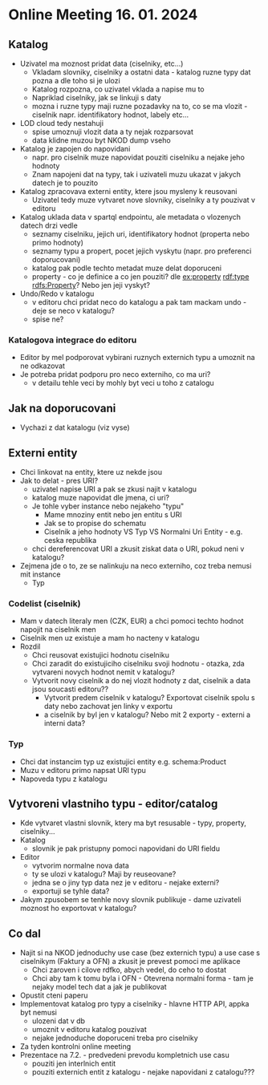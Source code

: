 # Online Meeting 16. 01. 2024

## Katalog

-   Uzivatel ma moznost pridat data (ciselniky, etc...)
    -   Vkladam slovniky, ciselniky a ostatni data - katalog ruzne typy dat pozna a dle toho si je ulozi
    -   Katalog rozpozna, co uzivatel vklada a napise mu to
    -   Napriklad ciselniky, jak se linkuji s daty
    -   mozna i ruzne typy maji ruzne pozadavky na to, co se ma vlozit - ciselnik napr. identifikatory hodnot, labely etc...
-   LOD cloud tedy nestahuji
    -   spise umoznuji vlozit data a ty nejak rozparsovat
    -   data klidne muzou byt NKOD dump vseho
-   Katalog je zapojen do napovidani
    -   napr. pro ciselnik muze napovidat pouziti ciselniku a nejake jeho hodnoty
    -   Znam napojeni dat na typy, tak i uzivateli muzu ukazat v jakych datech je to pouzito
-   Katalog zpracovava externi entity, ktere jsou mysleny k reusovani
    -   Uzivatel tedy muze vytvaret nove slovniky, ciselniky a ty pouzivat v editoru
-   Katalog uklada data v spartql endpointu, ale metadata o vlozenych datech drzi vedle
    -   seznamy ciselniku, jejich uri, identifikatory hodnot (properta nebo primo hodnoty)
    -   seznamy typu a propert, pocet jejich vyskytu (napr. pro preferenci doporucovani)
    -   katalog pak podle techto metadat muze delat doporuceni
    -   property - co je definice a co jen pouziti? dle <ex:property> <rdf:type> <rdfs:Property>? Nebo jen jeji vyskyt?
-   Undo/Redo v katalogu
    -   v editoru chci pridat neco do katalogu a pak tam mackam undo - deje se neco v katalogu?
    -   spise ne?

### Katalogova integrace do editoru

-   Editor by mel podporovat vybirani ruznych externich typu a umoznit na ne odkazovat
-   Je potreba pridat podporu pro neco externiho, co ma uri?
    -   v detailu tehle veci by mohly byt veci u toho z catalogu

## Jak na doporucovani

-   Vychazi z dat katalogu (viz vyse)

## Externi entity

-   Chci linkovat na entity, ktere uz nekde jsou
-   Jak to delat - pres URI?
    -   uzivatel napise URI a pak se zkusi najit v katalogu
    -   katalog muze napovidat dle jmena, ci uri?
    -   Je tohle vyber instance nebo nejakeho "typu"
        -   Mame mnoziny entit nebo jen entitu s URI
        -   Jak se to propise do schematu
        -   Ciselnik a jeho hodnoty VS Typ VS Normalni Uri Entity - e.g. ceska republika
    -   chci dereferencovat URI a zkusit ziskat data o URI, pokud neni v katalogu?
-   Zejmena jde o to, ze se nalinkuju na neco externiho, coz treba nemusi mit instance
    -   Typ

### Codelist (ciselnik)

-   Mam v datech literaly men (CZK, EUR) a chci pomoci techto hodnot napojit na ciselnik men
-   Ciselnik men uz existuje a mam ho nacteny v katalogu
-   Rozdil
    -   Chci reusovat existujici hodnotu ciselniku
    -   Chci zaradit do existujiciho ciselniku svoji hodnotu - otazka, zda vytvareni novych hodnot nemit v katalogu?
    -   Vytvorit novy ciselnik a do nej vlozit hodnoty z dat, ciselnik a data jsou soucasti editoru??
        -   Vytvorit predem ciselnik v katalogu? Exportovat ciselnik spolu s daty nebo zachovat jen linky v exportu
        -   a ciselnik by byl jen v katalogu? Nebo mit 2 exporty - externi a interni data?

### Typ

-   Chci dat instancim typ uz existujici entity e.g. schema:Product
-   Muzu v editoru primo napsat URI typu
-   Napoveda typu z katalogu

## Vytvoreni vlastniho typu - editor/catalog

-   Kde vytvaret vlastni slovnik, ktery ma byt resusable - typy, property, ciselniky...
-   Katalog
    -   slovnik je pak pristupny pomoci napovidani do URI fieldu
-   Editor
    -   vytvorim normalne nova data
    -   ty se ulozi v katalogu? Maji by reuseovane?
    -   jedna se o jiny typ data nez je v editoru - nejake externi?
    -   exportuji se tyhle data?
-   Jakym zpusobem se tenhle novy slovnik publikuje - dame uzivateli moznost ho exportovat v katalogu?

## Co dal

-   Najit si na NKOD jednoduchy use case (bez externich typu) a use case s ciselnikym (Faktury a OFN) a zkusit je prevest pomoci me aplikace
    -   Chci zaroven i cilove rdfko, abych vedel, do ceho to dostat
    -   Chci aby tam k tomu byla i OFN - Otevrena normalni forma - tam je nejaky model tech dat a jak je publikovat
-   Opustit cteni paperu
-   Implementovat katalog pro typy a ciselniky - hlavne HTTP API, appka byt nemusi
    -   ulozeni dat v db
    -   umoznit v editoru katalog pouzivat
    -   nejake jednoduche doporuceni treba pro ciselniky
-   Za tyden kontrolni online meeting
-   Prezentace na 7.2. - predvedeni prevodu kompletnich use casu
    -   pouziti jen interlnich entit
    -   pouziti externich entit z katalogu - nejake napovidani z catalogu???
